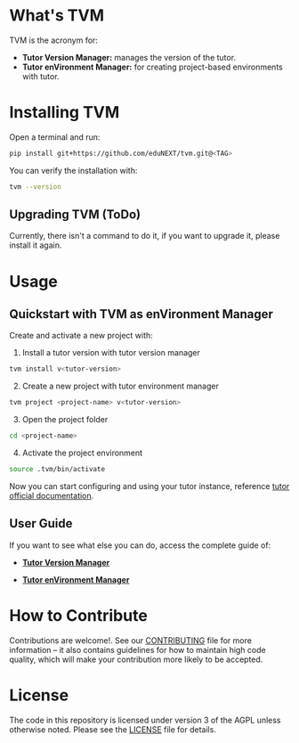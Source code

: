 # What's TVM

TVM is the acronym for:

- **Tutor Version Manager:** manages the version of the tutor.
- **Tutor enVironment Manager:** for creating project-based environments with tutor.

# Installing TVM

Open a terminal and run:

```bash
pip install git+https://github.com/eduNEXT/tvm.git@<TAG>
```

You can verify the installation with:

```bash
tvm --version
```

## Upgrading TVM (ToDo)

Currently, there isn't a command to do it, if you want to upgrade it, please install it again.

# Usage

## Quickstart with TVM as enVironment Manager

Create and activate a new project with:

1. Install a tutor version with tutor version manager

```bash
tvm install v<tutor-version>
```

2. Create a new project with tutor environment manager

```bash
tvm project <project-name> v<tutor-version>
```

3. Open the project folder

```bash
cd <project-name>
```

4. Activate the project environment

```bash
source .tvm/bin/activate
```

Now you can start configuring and using your tutor instance, reference [tutor official documentation](https://docs.tutor.overhang.io/index.html).

## User Guide

If you want to see what else you can do, access the complete guide of:

- [**Tutor Version Manager**](/docs/TutorVersionManager.rst)

- [**Tutor enVironment Manager**](/docs/TutorEnvironmentManager.rst)

# How to Contribute

Contributions are welcome!. See our [CONTRIBUTING](https://github.com/edunext/tvm/blob/master/CONTRIBUTING.md)
file for more information – it also contains guidelines for how to maintain high code quality, which will make your
contribution more likely to be accepted.

# License

The code in this repository is licensed under version 3 of the AGPL unless
otherwise noted. Please see the [LICENSE](https://github.com/edunext/tvm/blob/main/LICENSE) file for details.
